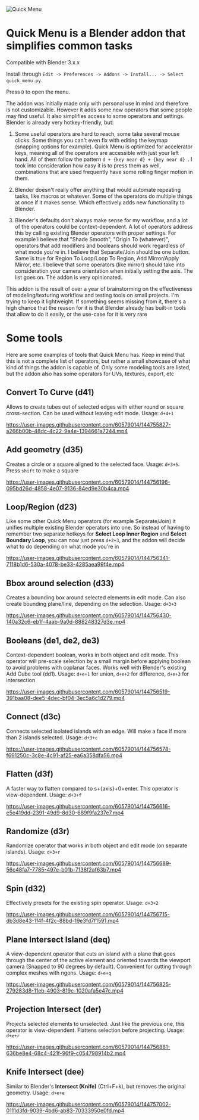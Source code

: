 ![Quick Menu](https://github.com/passivestar/quickmenu/blob/main/pics/qm.jpg?raw=true)

# Quick Menu is a Blender addon that simplifies common tasks

Compatible with Blender 3.x.x

Install through `Edit -> Preferences -> Addons -> Install... -> Select quick_menu.py`.

Press `D` to open the menu.

The addon was initially made only with personal use in mind and therefore is not customizable. However it adds some new operators that some people may find useful. It also simplifies access to some operators and settings. Blender is already very hotkey-friendly, but:

1. Some useful operators are hard to reach, some take several mouse clicks. Some things you can't even fix with editing the keymap (snapping options for example). Quick Menu is optimized for accelerator keys, meaning all of the operators are accessible with just your left hand. All of them follow the pattern `d + {key near d} + {key near d} `. I took into consideration how easy it is to press them as well, combinations that are used frequently have some rolling finger motion in them.

2. Blender doesn't really offer anything that would automate repeating tasks, like macros or whatever. Some of the operators do multiple things at once if it makes sense. Which effectively adds new functionality to Blender.

3. Blender's defaults don't always make sense for my workflow, and a lot of the operators could be context-dependent. A lot of operators address this by calling existing Blender operators with proper settings. For example I believe that "Shade Smooth", "Origin To (whatever)", operators that add modifiers and booleans should work regardless of what mode you're in. I believe that Separate/Join should be one button. Same is true for Region To Loop/Loop To Region, Add Mirror/Apply Mirror, etc. I believe that some operators (like mirror) should take into consideration your camera orientation when initially setting the axis. The list goes on. The addon is very opinionated.

This addon is the result of over a year of brainstorming on the effectiveness of modeling/texturing workflow and testing tools on small projects. I'm trying to keep it lightweight. If something seems missing from it, there's a high chance that the reason for it is that Blender already has built-in tools that allow to do it easily, or the use-case for it is very rare

# Some tools

Here are some examples of tools that Quick Menu has. Keep in mind that this is not a complete list of operators, but rather a small showcase of what kind of things the addon is capable of. Only some modeling tools are listed, but the addon also has some operators for UVs, textures, export, etc

## Convert To Curve (d41)

Allows to create tubes out of selected edges with either round or square cross-section. Can be used without leaving edit mode. Usage: `d+4+1`

https://user-images.githubusercontent.com/60579014/144755827-a266b00b-48dc-4c22-9a4e-1394661a7244.mp4

## Add geometry (d35)

Creates a circle or a square aligned to the selected face. Usage: `d+3+5`. Press `shift` to make a square

https://user-images.githubusercontent.com/60579014/144756196-095bd26d-4858-4e07-9136-84ed9e30b4ca.mp4

## Loop/Region (d23)

Like some other Quick Menu operators (for example Separate/Join) it unifies multiple existing Blender operators into one. So instead of having to remember two separate hotkeys for **Select Loop Inner Region** and **Select Boundary Loop**, you can now just press `d+2+3`, and the addon will decide what to do depending on what mode you're in

https://user-images.githubusercontent.com/60579014/144756341-7118b1d6-530a-4078-be33-4285aea99f4e.mp4

## Bbox around selection (d33)

Creates a bounding box around selected elements in edit mode. Can also create bounding plane/line, depending on the selection. Usage: `d+3+3`

https://user-images.githubusercontent.com/60579014/144756430-140a32c6-eb1f-4aab-9a0d-888248327d3e.mp4

## Booleans (de1, de2, de3)

Context-dependent boolean, works in both object and edit mode. This operator will pre-scale selection by a small margin before applying boolean to avoid problems with coplanar faces. Works well with Blender's existing Add Cube tool (dd1). Usage: `d+e+1` for union, `d+e+2` for difference, `d+e+3` for intersection

https://user-images.githubusercontent.com/60579014/144756519-391baa08-dee5-4dec-bf04-3ec5a6c1d279.mp4

## Connect (d3c)

Connects selected isolated islands with an edge. Will make a face if more than 2 islands selected. Usage: `d+3+c`

https://user-images.githubusercontent.com/60579014/144756578-f691250c-3c8e-4c91-af25-ea6a358dfa56.mp4

## Flatten (d3f)

A faster way to flatten compared to s+{axis}+0+enter. This operator is view-dependent. Usage: `d+3+f`

https://user-images.githubusercontent.com/60579014/144756616-e5e419dd-2391-49d9-8d30-689f9fa237e7.mp4

## Randomize (d3r)

Randomize operator that works in both object and edit mode (on separate islands). Usage: `d+3+r`

https://user-images.githubusercontent.com/60579014/144756689-56c48fa7-7785-497e-b01b-7138f2af63b7.mp4

## Spin (d32)

Effectively presets for the existing spin operator. Usage: `d+3+2`

https://user-images.githubusercontent.com/60579014/144756715-db3d8e43-1f4f-4f2c-88bd-19e3fd7f1591.mp4

## Plane Intersect Island (deq)

A view-dependent operator that cuts an island with a plane that goes through the center of the active element and oriented towards the viewport camera (Snapped to 90 degrees by default). Convenient for cutting through complex meshes with ngons. Usage: `d+e+q`

https://user-images.githubusercontent.com/60579014/144756825-279283d8-11eb-4903-819c-1020afa5e47c.mp4

## Projection Intersect (der)

Projects selected elements to unselected. Just like the previous one, this operator is view-dependent. Flattens selection before projecting. Usage: `d+e+r`

https://user-images.githubusercontent.com/60579014/144756881-636be8e4-68c4-421f-96f9-c054798914b2.mp4

## Knife Intersect (dee)

Similar to Blender's **Intersect (Knife)** (Ctrl+F+k), but removes the original geometry. Usage: `d+e+e`

https://user-images.githubusercontent.com/60579014/144757002-0111d3fd-9039-4bd6-ab83-70333950e0fd.mp4
